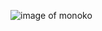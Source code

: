 ![image of monoko](https://i0.wp.com/breakingcanon.com/wp-content/uploads/2016/08/yume-nikki-023.jpg)
